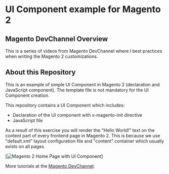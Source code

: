 # UI Component example for Magento 2

## Magento DevChannel Overview
This is a series of videos from Magento DevChannel where I best practices when writing the Magento 2 customizations.

## About this Repository
This is an example of simple UI Component in Magento 2 (declaration and JavaScript component). The template file is not mandatory for the UI Component creation.

This repository contains a UI Component which includes:
* Declaration of the UI component with x-magento-init directive
* JavaScript file

As a result of this exercise you will render the "Hello World!" text on the content part of every frontend page in Magento 2. This is because we use "default.xml" layout configuration file and "content" container which usually exists on all pages. 

[![Magento 2 Home Page with UI Component](https://github.com/mcspronko/magento-2-ui-component/tree/master/docs/simple-ui-component-magento-devchannel.png)]

More tutorials at the [Magento DevChannel](https://www.youtube.com/maxpronko).